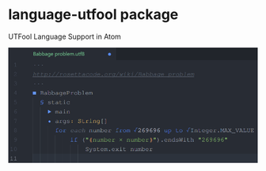 # language-utfool package

UTFool Language Support in Atom

![A screenshot of the package](https://raw.githubusercontent.com/psmitt/language-utfool/master/Screenshot.png)
